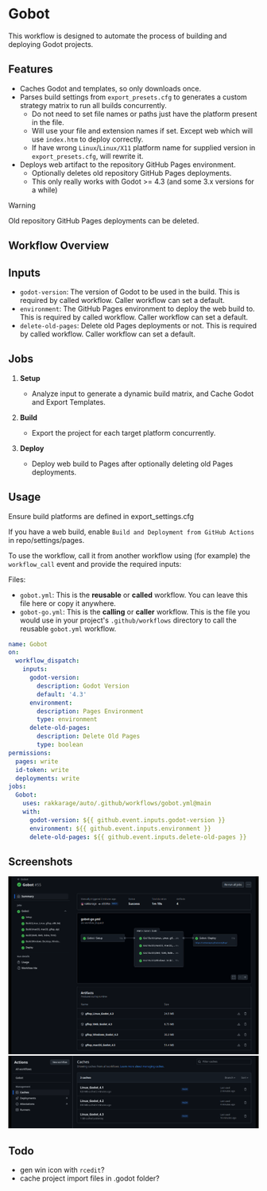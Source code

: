 # Gobot

This workflow is designed to automate the process of building and deploying Godot projects.

## Features

- Caches Godot and templates, so only downloads once.
- Parses build settings from `export_presets.cfg` to generates a custom strategy matrix to run all builds concurrently.
	- Do not need to set file names or paths just have the platform present in the file.
	- Will use your file and extension names if set. Except web which will use `index.htm` to deploy correctly.
	- If have wrong `Linux`/`Linux/X11` platform name for supplied version in `export_presets.cfg`, will rewrite it.
- Deploys web artifact to the repository GitHub Pages environment.
  - Optionally deletes old repository GitHub Pages deployments.
  - This only really works with Godot >= 4.3 (and some 3.x versions for a while)

> [!WARNING]
> Old repository GitHub Pages deployments can be deleted.

## Workflow Overview

## Inputs

- `godot-version`: The version of Godot to be used in the build. This is required by called workflow. Caller workflow can set a default.
- `environment`: The GitHub Pages environment to deploy the web build to. This is required by called workflow. Caller workflow can set a default.
- `delete-old-pages`: Delete old Pages deployments or not. This is required by called workflow. Caller workflow can set a default.

## Jobs

1. **Setup**
	- Analyze input to generate a dynamic build matrix, and Cache Godot and Export Templates.

3. **Build**
	- Export the project for each target platform concurrently.

5. **Deploy**
	- Deploy web build to Pages after optionally deleting old Pages deployments.

## Usage

Ensure build platforms are defined in export_settings.cfg

If you have a web build, enable `Build and Deployment from GitHub Actions` in repo/settings/pages.

To use the workflow, call it from another workflow using (for example) the `workflow_call` event and provide the required inputs:

Files:
- `gobot.yml`: This is the **reusable** or **called** workflow. You can leave this file here or copy it anywhere.
- `gobot-go.yml`: This is the **calling** or **caller** workflow. This is the file you would use in your project's `.github/workflows` directory to call the reusable `gobot.yml` workflow.

```yaml
name: Gobot
on:
  workflow_dispatch:
    inputs:
      godot-version:
        description: Godot Version
        default: '4.3'
      environment:
        description: Pages Environment
        type: environment
      delete-old-pages:
        description: Delete Old Pages
        type: boolean
permissions:
  pages: write
  id-token: write
  deployments: write
jobs:
  Gobot:
    uses: rakkarage/auto/.github/workflows/gobot.yml@main
    with:
      godot-version: ${{ github.event.inputs.godot-version }}
      environment: ${{ github.event.inputs.environment }}
      delete-old-pages: ${{ github.event.inputs.delete-old-pages }}
```

## Screenshots

![](screenshot1.png)
![](screenshot2.png)

## Todo

- gen win icon with `rcedit`?
- cache project import files in .godot folder?
